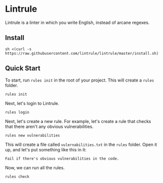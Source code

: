 # Lintrule

Lintrule is a linter in which you write English, instead of arcane regexes.

## Install

```
sh <(curl -s https://raw.githubusercontent.com/lintrule/lintrule/master/install.sh)
```

## Quick Start

To start, run `rules init` in the root of your project. This will create a `rules` folder.

```
rules init
```

Next, let's login to Lintrule.

```
rules login
```

Next, let's create a new rule. For example, let's create a rule that checks that there aren't
any obvious vulnerabilities.

```
rules new vulnerabilities
```

This will create a file called `vulernabilities.txt` in the `rules` folder. Open it up, and
let's put something like this in it:

```
Fail if there's obvious vulnerabilities in the code.
```

Now, we can run all the rules.

```
rules check
```
